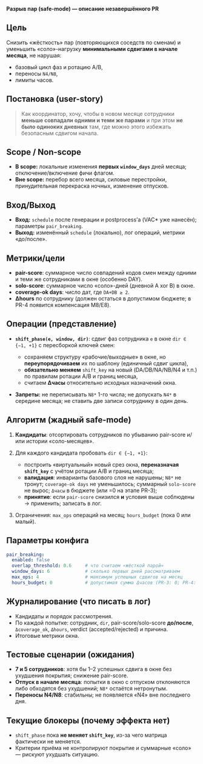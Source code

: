 **Разрыв пар (safe-mode) — описание незавершённого PR**

## Цель

Снизить «жёсткость» пар (повторяющихся соседств по сменам) и уменьшить «соло»-нагрузку **минимальными сдвигами в начале месяца**, не нарушая:

* базовый цикл фаз и ротацию A/B,
* переносы `N4/N8`,
* лимиты часов.

## Постановка (user-story)

> Как координатор, хочу, чтобы в новом месяце сотрудники **меньше совпадали одними и теми же парами** и при этом **не было одиноких дневных** там, где можно этого избежать безопасным сдвигом начала.

## Scope / Non-scope

* **В scope:** локальные изменения **первых `window_days`** дней месяца; отключение/включение фичи флагом.
* **Вне scope:** перебор всего месяца, силовые перестройки, принудительная перекраска ночных, изменение отпусков.

## Вход/Выход

* **Вход:** `schedule` после генерации и postprocess’а (VAC* уже нанесён); параметры `pair_breaking`.
* **Выход:** изменённый `schedule` (локально), лог операций, метрики «до/после».

## Метрики/цели

* **pair-score**: суммарное число совпадений кодов смен между одними и теми же сотрудниками в окне (особенно DAY).
* **solo-score**: суммарное число «соло»-дней (дневной A xor B) в окне.
* **coverage-ok days**: число дат, где `DA+DB ≥ 2`.
* **Δhours** по сотруднику (должен остаться в допустимом бюджете; в PR-4 появится компенсация M8/E8).

## Операции (представление)

* **`shift_phase(e, window, dir)`**: сдвиг фаз сотрудника `e` в окне `dir ∈ {−1, +1}` с пересборкой ключей смен:

  * сохраняем структуру «рабочие/выходные» в окне, но **переупорядочиваем** их по шаблону (единичный сдвиг цикла),
  * **обязательно меняем** `shift_key` на новый (DA/DB/NA/NB/N4 и т.п.) по правилам ротации A/B и границ месяца,
  * считаем **Δчасы** относительно исходных назначений окна.
* **Запреты:** не переписывать `N8*` 1-го числа; не допускать `N4*` в середине месяца; не ставить две записи сотруднику в один день.

## Алгоритм (жадный safe-mode)

1. **Кандидаты**: отсортировать сотрудников по убыванию pair-score и/или истории «соло-месяцев».
2. Для каждого кандидата пробовать `dir ∈ {−1, +1}`:

   * построить «виртуальный» новый срез окна, **переназначая `shift_key`** с учётом ротации A/B и границ месяца;
   * **валидация**: инварианты базового слоя не нарушены; `N8*` не тронут; `coverage-ok days` не уменьшилось; суммарный `solo-score` не вырос; `Δчасы` в бюджете (или =0 на этапе PR-3);
   * **принятие**: если `pair-score` снизился **и** условия выше соблюдены → применить; записать в лог.
3. Ограничения: `max_ops` операций на месяц; `hours_budget` (пока 0 или малый).

## Параметры конфига

```yaml
pair_breaking:
  enabled: false
  overlap_threshold: 0.6     # что считаем «жёсткой парой»
  window_days: 6             # сколько первых дней рассматриваем
  max_ops: 4                 # максимум успешных сдвигов на месяц
  hours_budget: 0            # допустимая сумма Δчасов (PR-3: 0; PR-4: >0 с M8/E8)
```

## Журналирование (что писать в лог)

* Кандидаты и порядок рассмотрения.
* По каждой попытке: сотрудник, `dir`, pair-score/solo-score **до/после**, `Δcoverage_ok`, `Δhours`, verdict (accepted/rejected) и причина.
* Итоговые метрики окна.

## Тестовые сценарии (ожидания)

* **7 и 5 сотрудников**: хотя бы 1–2 успешных сдвига в окне без ухудшения покрытия; снижение pair-score.
* **Отпуск в начале месяца**: попытки в окно с отпуском отклоняются либо обходятся без ухудшений; `N8*` остаётся нетронутым.
* **Переносы N4/N8**: стабильны; не появляется «N4» вне последнего дня.

## Текущие блокеры (почему эффекта нет)

* `shift_phase` пока **не меняет `shift_key`**, из-за чего матрица фактически не меняется.
* Критерии приёма не контролируют покрытие и суммарные «соло» — рискуют ухудшать ситуацию.

